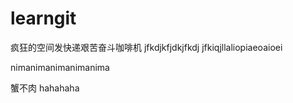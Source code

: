 # learngit
疯狂的空间发快递艰苦奋斗咖啡机
jfkdjkfjdkjfkdj
jfkiqjllaliopiaeoaioei



nimanimanimanimanima

蟹不肉 hahahaha
